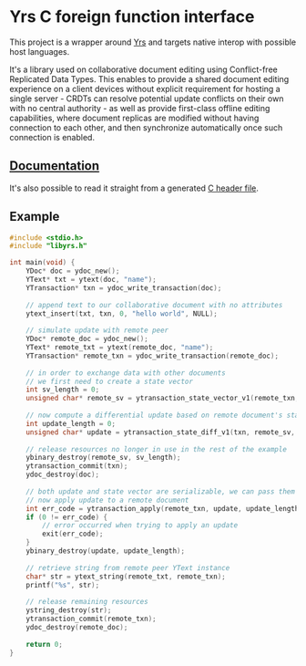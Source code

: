 # Yrs C foreign function interface

This project is a wrapper around [Yrs](../yrs/README.md) and targets native interop with possible host languages.

It's a library used on collaborative document editing using Conflict-free Replicated Data Types.
This enables to provide a shared document editing experience on a client devices without explicit requirement for hosting a single server - CRDTs can resolve potential update conflicts on their own with no central authority - as well as provide first-class offline editing capabilities, where document replicas are modified without having connection to each other, and then synchronize automatically once such connection is enabled.

## [Documentation](https://docs.rs/yffi/0.9.3/yrs/)

It's also possible to read it straight from a generated [C header file](https://github.com/y-crdt/y-crdt/blob/main/tests-ffi/include/libyrs.h).

## Example

```c
#include <stdio.h>
#include "libyrs.h"

int main(void) {
    YDoc* doc = ydoc_new();
    YText* txt = ytext(doc, "name");
    YTransaction* txn = ydoc_write_transaction(doc);
    
    // append text to our collaborative document with no attributes
    ytext_insert(txt, txn, 0, "hello world", NULL);
    
    // simulate update with remote peer
    YDoc* remote_doc = ydoc_new();
    YText* remote_txt = ytext(remote_doc, "name");
    YTransaction* remote_txn = ydoc_write_transaction(remote_doc);
    
    // in order to exchange data with other documents
    // we first need to create a state vector
    int sv_length = 0;
    unsigned char* remote_sv = ytransaction_state_vector_v1(remote_txn, &sv_length);
    
    // now compute a differential update based on remote document's state vector
    int update_length = 0;
    unsigned char* update = ytransaction_state_diff_v1(txn, remote_sv, sv_length, &update_length);
    
    // release resources no longer in use in the rest of the example
    ybinary_destroy(remote_sv, sv_length);
    ytransaction_commit(txn);
    ydoc_destroy(doc);
    
    // both update and state vector are serializable, we can pass them over the wire
    // now apply update to a remote document
    int err_code = ytransaction_apply(remote_txn, update, update_length);
    if (0 != err_code) {
        // error occurred when trying to apply an update
        exit(err_code);
    }
    ybinary_destroy(update, update_length);
    
    // retrieve string from remote peer YText instance
    char* str = ytext_string(remote_txt, remote_txn);
    printf("%s", str);
    
    // release remaining resources
    ystring_destroy(str);
    ytransaction_commit(remote_txn);
    ydoc_destroy(remote_doc);
    
    return 0;
}
```